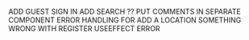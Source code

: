 ADD GUEST SIGN IN
ADD SEARCH ??
PUT COMMENTS IN SEPARATE COMPONENT
ERROR HANDLING FOR ADD A LOCATION
SOMETHING WRONG WITH REGISTER
USEEFFECT ERROR
